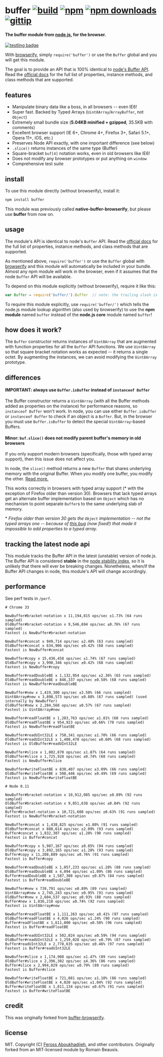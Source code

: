 # buffer [![build](https://img.shields.io/travis/feross/buffer.svg)](https://travis-ci.org/feross/buffer) [![npm](https://img.shields.io/npm/v/buffer.svg)](https://npmjs.org/package/buffer) [![npm downloads](https://img.shields.io/npm/dm/buffer.svg)](https://npmjs.org/package/buffer) [![gittip](https://img.shields.io/gittip/feross.svg)](https://www.gittip.com/feross/)

#### The buffer module from [node.js](http://nodejs.org/), for the browser.

[![testling badge](https://ci.testling.com/feross/buffer.png)](https://ci.testling.com/feross/buffer)

With [browserify](http://browserify.org), simply `require('buffer')` or use the `Buffer` global and you will get this module.

The goal is to provide an API that is 100% identical to
[node's Buffer API](http://nodejs.org/api/buffer.html). Read the
[official docs](http://nodejs.org/api/buffer.html) for the full list of properties,
instance methods, and class methods that are supported.

## features

- Manipulate binary data like a boss, in all browsers -- even IE6!
- Super fast. Backed by Typed Arrays (`Uint8Array`/`ArrayBuffer`, not `Object`)
- Extremely small bundle size (**5.04KB minified + gzipped**, 35.5KB with comments)
- Excellent browser support (IE 6+, Chrome 4+, Firefox 3+, Safari 5.1+, Opera 11+, iOS, etc.)
- Preserves Node API exactly, with one important difference (see below)
- `.slice()` returns instances of the same type (Buffer)
- Square-bracket `buf[4]` notation works, even in old browsers like IE6!
- Does not modify any browser prototypes or put anything on `window`
- Comprehensive test suite


## install

To use this module directly (without browserify), install it:

```bash
npm install buffer
```

This module was previously called **native-buffer-browserify**, but please use **buffer**
from now on.


## usage

The module's API is identical to node's `Buffer` API. Read the
[official docs](http://nodejs.org/api/buffer.html) for the full list of properties,
instance methods, and class methods that are supported.

As mentioned above, `require('buffer')` or use the `Buffer` global with
[browserify](http://browserify.org) and this module will automatically be included
in your bundle. Almost any npm module will work in the browser, even if it assumes that
the node `Buffer` API will be available.

To depend on this module explicitly (without browserify), require it like this:

```js
var Buffer = require('buffer/').Buffer  // note: the trailing slash is important!
```

To require this module explicitly, use `require('buffer/')` which tells the node.js module
lookup algorithm (also used by browserify) to use the **npm module** named `buffer`
instead of the **node.js core** module named `buffer`!


## how does it work?

The `Buffer` constructor returns instances of `Uint8Array` that are augmented with function properties for all the `Buffer` API functions. We use `Uint8Array` so that square bracket notation works as expected -- it returns a single octet. By augmenting the instances, we can avoid modifying the `Uint8Array` prototype.


## differences

#### IMPORTANT: always use `Buffer.isBuffer` instead of `instanceof Buffer`

The Buffer constructor returns a `Uint8Array` (with all the Buffer methods added as
properties on the instance) for performance reasons, so `instanceof Buffer` won't work. In
node, you can use either `Buffer.isBuffer` or `instanceof Buffer` to check if an object
is a `Buffer`. But, in the browser you must use `Buffer.isBuffer` to detect the special
`Uint8Array`-based Buffers.

#### Minor: `buf.slice()` does not modify parent buffer's memory in old browsers

If you only support modern browsers (specifically, those with typed array support), then
this issue does not affect you.

In node, the `slice()` method returns a new `Buffer` that shares underlying memory with
the original Buffer. When you modify one buffer, you modify the other. [Read more.](http://nodejs.org/api/buffer.html#buffer_buf_slice_start_end)

This works correctly in browsers with typed array support (\* with the exception of Firefox older than version 30). Browsers that lack typed arrays get an alternate buffer implementation based on `Object` which has no mechanism to point separate `Buffer`s to the same underlying slab of memory.

\* *Firefox older than version 30 gets the `Object` implementation -- not the typed arrays one -- because of [this
bug](https://bugzilla.mozilla.org/show_bug.cgi?id=952403) (now fixed!) that made it impossible to add properties to a typed array.*


## tracking the latest node api

This module tracks the Buffer API in the latest (unstable) version of node.js. The Buffer
API is considered **stable** in the
[node stability index](http://nodejs.org/docs/latest/api/documentation.html#documentation_stability_index),
so it is unlikely that there will ever be breaking changes.
Nonetheless, when/if the Buffer API changes in node, this module's API will change
accordingly.

## performance

See perf tests in `/perf`.

```
# Chrome 33

NewBuffer#bracket-notation x 11,194,815 ops/sec ±1.73% (64 runs sampled)
OldBuffer#bracket-notation x 9,546,694 ops/sec ±0.76% (67 runs sampled)
Fastest is NewBuffer#bracket-notation

NewBuffer#concat x 949,714 ops/sec ±2.48% (63 runs sampled)
OldBuffer#concat x 634,906 ops/sec ±0.42% (68 runs sampled)
Fastest is NewBuffer#concat

NewBuffer#copy x 15,436,458 ops/sec ±1.74% (67 runs sampled)
OldBuffer#copy x 3,990,346 ops/sec ±0.42% (68 runs sampled)
Fastest is NewBuffer#copy

NewBuffer#readDoubleBE x 1,132,954 ops/sec ±2.36% (65 runs sampled)
OldBuffer#readDoubleBE x 846,337 ops/sec ±0.58% (68 runs sampled)
Fastest is NewBuffer#readDoubleBE

NewBuffer#new x 1,419,300 ops/sec ±3.50% (66 runs sampled)
Uint8Array#new x 3,898,573 ops/sec ±0.88% (67 runs sampled) (used internally by NewBuffer)
OldBuffer#new x 2,284,568 ops/sec ±0.57% (67 runs sampled)
Fastest is Uint8Array#new

NewBuffer#readFloatBE x 1,203,763 ops/sec ±1.81% (68 runs sampled)
OldBuffer#readFloatBE x 954,923 ops/sec ±0.66% (70 runs sampled)
Fastest is NewBuffer#readFloatBE

NewBuffer#readUInt32LE x 750,341 ops/sec ±1.70% (66 runs sampled)
OldBuffer#readUInt32LE x 1,408,478 ops/sec ±0.60% (68 runs sampled)
Fastest is OldBuffer#readUInt32LE

NewBuffer#slice x 1,802,870 ops/sec ±1.87% (64 runs sampled)
OldBuffer#slice x 1,725,928 ops/sec ±0.74% (68 runs sampled)
Fastest is NewBuffer#slice

NewBuffer#writeFloatBE x 830,407 ops/sec ±3.09% (66 runs sampled)
OldBuffer#writeFloatBE x 508,446 ops/sec ±0.49% (69 runs sampled)
Fastest is NewBuffer#writeFloatBE

# Node 0.11

NewBuffer#bracket-notation x 10,912,085 ops/sec ±0.89% (92 runs sampled)
OldBuffer#bracket-notation x 9,051,638 ops/sec ±0.84% (92 runs sampled)
Buffer#bracket-notation x 10,721,608 ops/sec ±0.63% (91 runs sampled)
Fastest is NewBuffer#bracket-notation

NewBuffer#concat x 1,438,825 ops/sec ±1.80% (91 runs sampled)
OldBuffer#concat x 888,614 ops/sec ±2.09% (93 runs sampled)
Buffer#concat x 1,832,307 ops/sec ±1.20% (90 runs sampled)
Fastest is Buffer#concat

NewBuffer#copy x 5,987,167 ops/sec ±0.85% (94 runs sampled)
OldBuffer#copy x 3,892,165 ops/sec ±1.28% (93 runs sampled)
Buffer#copy x 11,208,889 ops/sec ±0.76% (91 runs sampled)
Fastest is Buffer#copy

NewBuffer#readDoubleBE x 1,057,233 ops/sec ±1.28% (88 runs sampled)
OldBuffer#readDoubleBE x 4,094 ops/sec ±1.09% (86 runs sampled)
Buffer#readDoubleBE x 1,587,308 ops/sec ±0.87% (84 runs sampled)
Fastest is Buffer#readDoubleBE

NewBuffer#new x 739,791 ops/sec ±0.89% (89 runs sampled)
Uint8Array#new x 2,745,243 ops/sec ±0.95% (91 runs sampled)
OldBuffer#new x 2,604,537 ops/sec ±0.93% (88 runs sampled)
Buffer#new x 1,836,218 ops/sec ±0.74% (92 runs sampled)
Fastest is Uint8Array#new

NewBuffer#readFloatBE x 1,111,263 ops/sec ±0.41% (97 runs sampled)
OldBuffer#readFloatBE x 4,026 ops/sec ±1.24% (90 runs sampled)
Buffer#readFloatBE x 1,611,800 ops/sec ±0.58% (96 runs sampled)
Fastest is Buffer#readFloatBE

NewBuffer#readUInt32LE x 502,024 ops/sec ±0.59% (94 runs sampled)
OldBuffer#readUInt32LE x 1,259,028 ops/sec ±0.79% (87 runs sampled)
Buffer#readUInt32LE x 2,778,635 ops/sec ±0.46% (97 runs sampled)
Fastest is Buffer#readUInt32LE

NewBuffer#slice x 1,174,908 ops/sec ±1.47% (89 runs sampled)
OldBuffer#slice x 2,396,302 ops/sec ±4.36% (86 runs sampled)
Buffer#slice x 2,994,029 ops/sec ±0.79% (89 runs sampled)
Fastest is Buffer#slice

NewBuffer#writeFloatBE x 721,081 ops/sec ±1.10% (86 runs sampled)
OldBuffer#writeFloatBE x 4,020 ops/sec ±1.04% (92 runs sampled)
Buffer#writeFloatBE x 1,811,134 ops/sec ±0.67% (91 runs sampled)
Fastest is Buffer#writeFloatBE
```


## credit

This was originally forked from [buffer-browserify](https://github.com/toots/buffer-browserify).


## license

MIT. Copyright (C) [Feross Aboukhadijeh](http://feross.org), and other contributors. Originally forked from an MIT-licensed module by Romain Beauxis.

